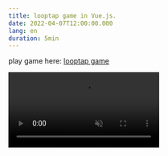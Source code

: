 ```yaml
---
title: looptap game in Vue.js.
date: 2022-04-07T12:00:00.000
lang: en
duration: 5min
---
```


play game here: [looptap game](https://looptap.elonehoo.me/)

<video src="./looptap-game.mp4" loop muted autoplay />

